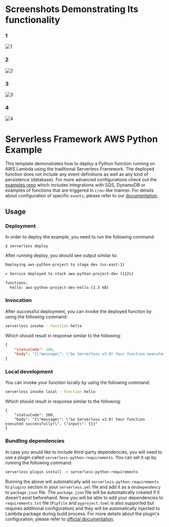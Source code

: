 <!--
title: 'AWS Python Example'
description: 'This template demonstrates how to deploy a Python function running on AWS Lambda using the traditional Serverless Framework.'
layout: Doc
framework: v3
platform: AWS
language: python
priority: 2
authorLink: 'https://github.com/serverless'
authorName: 'Serverless, inc.'
authorAvatar: 'https://avatars1.githubusercontent.com/u/13742415?s=200&v=4'
-->


# Screenshots Demonstrating Its functionality
### 1
![1](https://raw.githubusercontent.com/naveen3011/First_assignment-/master/ScreenShot/Screenshot%202024-01-08%20at%205.23.55%E2%80%AFPM.png)
### 2
![2](https://raw.githubusercontent.com/naveen3011/First_assignment-/master/ScreenShot/Screenshot%202024-01-08%20at%205.24.17%E2%80%AFPM.png)
### 3
![3](https://raw.githubusercontent.com/naveen3011/First_assignment-/master/ScreenShot/Screenshot%202024-01-08%20at%205.24.33%E2%80%AFPM.png)
### 4
![4](https://raw.githubusercontent.com/naveen3011/First_assignment-/master/ScreenShot/Screenshot%202024-01-08%20at%205.51.23%E2%80%AFPM.png)


# Serverless Framework AWS Python Example

This template demonstrates how to deploy a Python function running on AWS Lambda using the traditional Serverless Framework. The deployed function does not include any event definitions as well as any kind of persistence (database). For more advanced configurations check out the [examples repo](https://github.com/serverless/examples/) which includes integrations with SQS, DynamoDB or examples of functions that are triggered in `cron`-like manner. For details about configuration of specific `events`, please refer to our [documentation](https://www.serverless.com/framework/docs/providers/aws/events/).

## Usage

### Deployment

In order to deploy the example, you need to run the following command:

```
$ serverless deploy
```

After running deploy, you should see output similar to:

```bash
Deploying aws-python-project to stage dev (us-east-1)

✔ Service deployed to stack aws-python-project-dev (112s)

functions:
  hello: aws-python-project-dev-hello (1.5 kB)
```


### Invocation

After successful deployment, you can invoke the deployed function by using the following command:

```bash
serverless invoke --function hello
```

Which should result in response similar to the following:

```json
{
    "statusCode": 200,
    "body": "{\"message\": \"Go Serverless v3.0! Your function executed successfully!\", \"input\": {}}"
}
```

### Local development

You can invoke your function locally by using the following command:

```bash
serverless invoke local --function hello
```

Which should result in response similar to the following:

```
{
    "statusCode": 200,
    "body": "{\"message\": \"Go Serverless v3.0! Your function executed successfully!\", \"input\": {}}"
}
```

### Bundling dependencies

In case you would like to include third-party dependencies, you will need to use a plugin called `serverless-python-requirements`. You can set it up by running the following command:

```bash
serverless plugin install -n serverless-python-requirements
```

Running the above will automatically add `serverless-python-requirements` to `plugins` section in your `serverless.yml` file and add it as a `devDependency` to `package.json` file. The `package.json` file will be automatically created if it doesn't exist beforehand. Now you will be able to add your dependencies to `requirements.txt` file (`Pipfile` and `pyproject.toml` is also supported but requires additional configuration) and they will be automatically injected to Lambda package during build process. For more details about the plugin's configuration, please refer to [official documentation](https://github.com/UnitedIncome/serverless-python-requirements).
